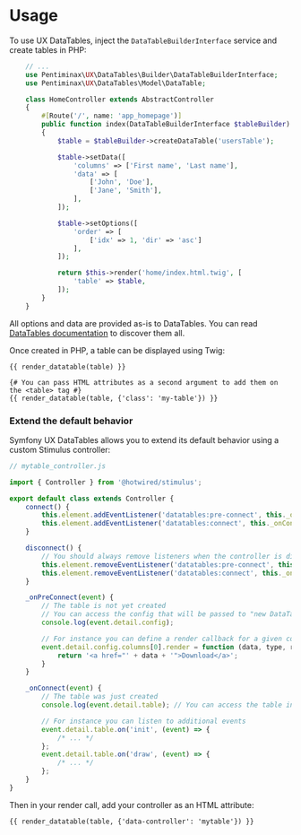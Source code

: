
# Usage

To use UX DataTables, inject the `DataTableBuilderInterface` service and
create tables in PHP:

``` php
    // ...
    use Pentiminax\UX\DataTables\Builder\DataTableBuilderInterface;
    use Pentiminax\UX\DataTables\Model\DataTable;

    class HomeController extends AbstractController
    {
        #[Route('/', name: 'app_homepage')]
        public function index(DataTableBuilderInterface $tableBuilder): Response
        {
            $table = $tableBuilder->createDataTable('usersTable');

            $table->setData([
                'columns' => ['First name', 'Last name'],
                'data' => [
                    ['John', 'Doe'],
                    ['Jane', 'Smith'],
                ],
            ]);

            $table->setOptions([
                'order' => [
                    ['idx' => 1, 'dir' => 'asc']
                ],
            ]);

            return $this->render('home/index.html.twig', [
                'table' => $table,
            ]);
        }
    }
```

All options and data are provided as-is to DataTables. You can read
[DataTables documentation](https://datatables.net/manual/) to discover
them all.

Once created in PHP, a table can be displayed using Twig:

``` html+twig
{{ render_datatable(table) }}

{# You can pass HTML attributes as a second argument to add them on the <table> tag #}
{{ render_datatable(table, {'class': 'my-table'}) }}
```

### Extend the default behavior

Symfony UX DataTables allows you to extend its default behavior using a
custom Stimulus controller:

``` javascript
// mytable_controller.js

import { Controller } from '@hotwired/stimulus';

export default class extends Controller {
    connect() {
        this.element.addEventListener('datatables:pre-connect', this._onPreConnect);
        this.element.addEventListener('datatables:connect', this._onConnect);
    }

    disconnect() {
        // You should always remove listeners when the controller is disconnected to avoid side effects
        this.element.removeEventListener('datatables:pre-connect', this._onPreConnect);
        this.element.removeEventListener('datatables:connect', this._onConnect);
    }

    _onPreConnect(event) {
        // The table is not yet created
        // You can access the config that will be passed to "new DataTable()"
        console.log(event.detail.config);

        // For instance you can define a render callback for a given column
        event.detail.config.columns[0].render = function (data, type, row, meta) {
            return '<a href="' + data + '">Download</a>';
        }
    }

    _onConnect(event) {
        // The table was just created
        console.log(event.detail.table); // You can access the table instance using the event details

        // For instance you can listen to additional events
        event.detail.table.on('init', (event) => {
            /* ... */
        };
        event.detail.table.on('draw', (event) => {
            /* ... */
        };
    }
}
```

Then in your render call, add your controller as an HTML attribute:

``` twig
{{ render_datatable(table, {'data-controller': 'mytable'}) }}
```
